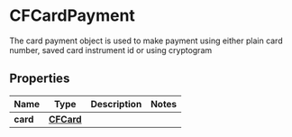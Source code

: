 

# CFCardPayment

The card payment object is used to make payment using either plain card number, saved card instrument id or using cryptogram 

## Properties

| Name | Type | Description | Notes |
|------------ | ------------- | ------------- | -------------|
|**card** | [**CFCard**](CFCard.md) |  |  |



